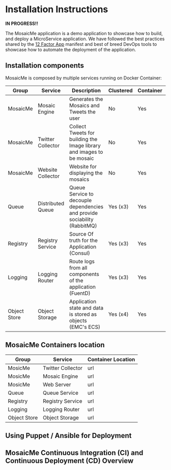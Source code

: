 # Installation Instructions 

**IN PROGRESS!!**

The MosaicMe application is a demo application to showcase how to build, and deploy a MicroService application. We have followed the best practices shared by the [12 Factor App](http://12factor.net/) manifest and best of breed DevOps tools to showcase how to automate the deployment of the application. 

## Installation components

MosaicMe is composed by multiple services running on Docker Container: 

|Group | Service | Description | Clustered | Container | Logging |
|------|---------|-------------|-----------|-----------|---------|
|MosaicMe|Mosaic Engine|Generates the Mosaics and Tweets the user | No | Yes | Yes|
|MosaicMe|Twitter Collector| Collect Tweets for building the Image library and images to be mosaic|No|Yes|Yes|
|MosaicMe|Website Collector| Website for displaying the mosaics|No|Yes|Yes|
|Queue|Distributed Queue|Queue Service to decouple dependencies and provide sociability (RabbitMQ)|Yes (x3)|Yes|Yes|
|Registry|Registry Service |Source Of truth for the Application (Consul)|Yes (x3)|Yes|Yes|
|Logging|Logging Router|Route logs from all components of the application (FuentD)|Yes (x3)|Yes|Yes|
|Object Store|Object Storage| Application state and data is stored as objects (EMC's ECS)|Yes (x4)|Yes|Yes|



## MosaicMe Containers location

|Group|Service|Container Location|
|-----|-------|--------|
|MosicMe|Twitter Collector|url|
|MosicMe|Mosaic Engine|url|
|MosicMe|Web Server|url|
|Queue|Queue Service|url|
|Registry|Registry Service|url|
|Logging|Logging Router|url|
|Object Store|Object Storage|url|



## Using Puppet / Ansible for Deployment



## MosaicMe Continuous Integration (CI) and Continuous Deployment (CD) Overview





 